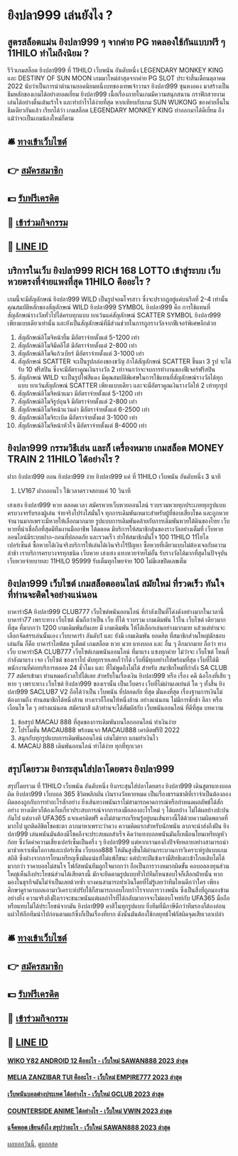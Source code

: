 # ยิงปลา999 เล่นยังไง ?
## สูตรสล็อตแม่น ยิงปลา999 ๆ จากค่าย PG ทดลองใช้กันแบบฟรี ๆ 11HILO ทำไมถึงนิยม ?
รีวิวเกมสล็อต ยิงปลา999 ที่ 11HILO เว็บพนัน อันดับหนึ่ง LEGENDARY MONKEY KING และ DESTINY OF SUN MOON เกมมาใหม่ล่าสุดจากค่าย PG SLOT ประจำสิ้นเดือนตุลาคม 2022 นับว่าเป็นการนำตำนานยอดนิยมหนึ่งบทของเทพเจ้าวานร ยิงปลา999 ซุนหงอคง มาสร้างเป็นธีมหลักของเกมได้อย่างยอดเยี่ยม ยิงปลา999 เนื้อเรื่องภายในเกมมีความสนุกสนาน กราฟิกสวยงาม เล่นได้อย่างตื่นเต้นเร้าใจ และทำกำไรได้ง่ายที่สุด หากเทียบกับเกม SUN WUKONG ของค่ายอื่นในธีมเดียวกันแล้ว เรียกได้ว่า เกมสล็อต LEGENDARY MONKEY KING ทำออกมาได้ดีเยี่ยม ถึงแม้ว่าจะเป็นเกมน้องใหม่ก็ตาม

## 🛎 [ทางเข้าเว็บไซต์](https://bit.ly/3SdLNi2)
## 👉 [สมัครสมาชิก](https://bit.ly/3SdLNi2)
## 💵 [รับฟรีเครดิต](https://bit.ly/3dyRKHj)
## 👑 [เข้าร่วมกิจกรรม](https://bit.ly/3dyRKHj)
## 📱 [LINE ID](https://bit.ly/3dyRKHj)

## บริการในเว็บ ยิงปลา999 RICH 168 LOTTO เข้าสู่ระบบ เว็บหวยตรงที่จ่ายแพงที่สุด 11HILO คืออะไร ?
เกมนี้จะมีสัญลักษณ์ ยิงปลา999 WILD เป็นรูปจอมโจรสาว ซึ่งจะปรากฏอยู่แค่บนรีลที่ 2-4 เท่านั้น คุณสมบัติหลักของสัญลักษณ์ WILD ยิงปลา999 SYMBOL ยิงปลา999 คือ การใช้แทนที่สัญลักษณ์รางวัลทั่วไปได้ครบทุกแบบ ยกเว้นแค่สัญลักษณ์ SCATTER SYMBOL ยิงปลา999 เพียงแบบเดียวเท่านั้น และยังเป็นสัญลักษณ์ที่มีส่วนช่วยในการถูกรางวัลจากฟีเจอร์พิเศษอีกด้วย
1. สัญลักษณ์อิโมจิหน้ายิ้ม มีอัตราจ่ายตั้งแต่ 5-1200 เท่า
2. สัญลักษณ์อิโมจิมีดอีโต้ มีอัตราจ่ายตั้งแต่ 2-800 เท่า
3. สัญลักษณ์อิโมจิแก้วเบียร์ มีอัตราจ่ายตั้งแต่ 3-1000 เท่า
4. สัญลักษณ์ SCATTER จะเป็นรูปกล่องของขวัญ ถ้าได้สัญลักษณ์ SCATTER ขึ้นมา 3 รูป จะได้รับ 10 ฟรีสปิน ซึ่งจะมีอัตราคูณเงินรางวัล 2 เท่าจนกว่าจะจบการทำงานของฟีเจอร์ฟรีสปิน
5. สัญลักษณ์ WILD จะเป็นรูปไพ่สีแดง มีคุณสมบัติพิเศษในการใช้แทนที่สัญลักษณ์รางวัลได้ทุกแบบ ยกเว้นสัญลักษณ์ SCATTER เพียงแบบเดียว และจะมีอัตราคูณเงินรางวัลให้ 2 เท่าทุกรูป
6. สัญลักษณ์อิโมจิหน้าแมว มีอัตราจ่ายตั้งแต่ 5-1200 เท่า
7. สัญลักษณ์อิโมจิรูปอุนจิ มีอัตราจ่ายตั้งแต่ 2-800 เท่า
8. สัญลักษณ์อิโมจิหน้าแว่นดำ มีอัตราจ่ายตั้งแต่ 6-2500 เท่า
9. สัญลักษณ์อิโมจิระเบิด มีอัตราจ่ายตั้งแต่ 3-1000 เท่า
10. สัญลักษณ์อิโมจิหน้าหัวใจ มีอัตราจ่ายตั้งแต่ 8-4000 เท่า

## ยิงปลา999 กรรมวิธีเล่น และก็ เครื่องหมาย เกมสล็อต MONEY TRAIN 2 11HILO ได้อย่างไร ?
ฝาก ยิงปลา999 ถอน ยิงปลา999 ง่าย ยิงปลา999 แค่ ที่ 11HILO เว็บพนัน อันดับหนึ่ง 3 นาที
1. LV167 ฝากถอนไว ใช้เวลาตรวจสอบแค่ 10 วินาที

เฮงเฮง ยิงปลา999 หวย ตลอดเวลา สมัครหวยเว็บหวยออนไลน์ รวบรวมหวยทุกประเภททุกรูปแบบ ครบวงจรรับรองผู้เล่น จ่ายจริงโปร่งใสมั่นใจ ทุกการเดิมพันเหมาะสำหรับผู้ที่ชอบเสี่ยงโชค และถูกหวยจำนวนมากเพราะมีหวยให้เลือกมากมาย รูปแบบการเดิมพันคล้ายกับการเดิมพันหวยใต้ดินของไทย เว็บหวยที่น่าเชื่อถือที่สุดมีทีมงานมืออาชีพ ได้ตลอด มีบริการให้สมาชิกลุ้นของรางวัลอย่างเต็มที่ เว็บหวยออนไลน์มีระบบฝาก-ถอนที่ปลอดภัย และรวดเร็ว ทำให้สมาชิกมั่นใจ 100 11HILO 11ไฮโล เปอร์เซ็นต์ ซื้อหวยได้เงินจริงบริการให้เล่นได้เงินจริงไร้ปัญหา ซื้อหวยที่เดียวแบบไม่ต้องเจอกับความล่าช้า เราบริการครบวงจรทุกชนิด เว็บหวย เฮงเฮง แทงหวยจ่ายไม่อั้น รับรางวัลได้มากที่สุดในปัจจุบัน เว็บหวยจ่ายบาทละ 11HILO 95999 รับเต็มทุกโพยจ่าย 100 ไม่มีเลขปิดเลขเต็ม

## ยิงปลา999 เว็บไซต์ เกมสล็อตออนไลน์ สมัยใหม่ ที่รวดเร็ว ทันใจ ที่ท่านจะติดใจอย่างแน่นอน
บาคาร่าSA ยิงปลา999 CLUB777 เว็บไซต์พนันออนไลน์ ที่กำลังเป็นที่โด่งดังอย่างมากในเวลานี้ บาคาร่า77 เพราะทาง เว็บไซต์ นั้นถือว่าเป็น เว็บ ที่ได้ รวบรวม เกมเดิมพัน ไว้ใน เว็บไซต์ เดียวมากที่สุด ที่มากกว่า 1200 เกมเดิมพันกันเลย มี เกมเดิมพัน ให้ได้เลือกเล่นอย่างมากมาย แล้วแต่ท่านจะเลือกจัดสรรเล่นนั้นเอง เว็บบาคาร่า อันดับ1 และ ยังมี เกมเดิมพัน ยอดฮิต ที่สมาชิกส่วนใหญ่มักชอบเล่นกัน ก็คือ บาคาร่าไลฟ์สด รูเล็ตต์ เกมสล็อต หวย มวย แทงบอล และ อื่น ๆ อีกมากมาย ถือว่า ทาง เว็บ บาคาร่าSA CLUB777 เว็บไซต์เกมพนันออนไลน์ ที่มาแรง แซงทุกค่าย ไม่ว่าจะ เว็บไซต์ ไหนที่กำลังมาแรง เจอ เว็บไซต์ ของเราไป ดับทุกรายเลยก็ว่าได้ เว็บที่มีทุกอย่างให้พร้อมที่สุด เว็บที่ได้มีพนักงานที่ค่อยบริการตลอด 24 ชั่วโมง และ ที่ไม่พูดถึงไม่ได้ สำหรับ สมาชิกใหม่ที่กำลัง SA CLUB 77 สมัครเข้ามา ท่านหมดกังวลไปได้เลย สำหรับในเรื่องเงิน ยิงปลา999 หรือ เรื่อง คดี ฉ้อโกงที่เสีย ๆ หาย ๆ เพราะทาง เว็บไซต์ ยิงปลา999 ของเรานั้น เป็นเว็บตรง เว็บที่ไม่ผ่านเอเย่นต์ ใด ๆ ทั้งสิ้น ยิงปลา999 SACLUB7 V2 ถือได้ว่าเป็น เว็บพนัน ที่ปลอดภัย ที่สุด มั่นคงที่สุด เรื่องฐานการเงินไม่ต้องถามถึง ท่านสมาชิกได้หนึ่งล้าน ทางเราก็โอนให้หนึ่งล้าน อย่างแน่นอน ไม่มีการชักช้า ลีลา หรือเงื่อนไข ใด ๆ อย่างแน่นอน สมัครมาสิ แล้วท่านจะได้สัมผัสกับ เว็บพนันออนไลน์ ที่ดีที่สุด
บทความ
1. ข้อสรุป MACAU 888 ที่สุดของการเดิมพันบนโลกออนไลน์ ทำเงินง่าย
2. โปรโมชั่น MACAU888 พร้อมแจก MACAU888 เครดิตฟรีปี 2022
3. สนุกกับทุกรูปแบบการเดิมพันออนไลน์ เล่นไม่ยาก แถมทำเงินไว
4. MACAU 888 เดิมพันออนไลน์ ทำได้ง่าย ทุกที่ทุกเวลา

## สรุปโดยรวม ยิงกระสุนใส่ปลาโดยตรง ยิงปลา999
สรุปโดยรวม ที่ 11HILO เว็บพนัน อันดับหนึ่ง ยิงกระสุนใส่ปลาโดยตรง ยิงปลา999 เดินสูตรแทงบอลผิด ยิงปลา999 เว็บบอล 365 ชีวิตพลิกผัน เงินรางวัลหายหมด เป็นเรื่องธรรมชาติที่เราจำเป็นต้องลองผิดลองถูกกับการทำอะไรสักอย่าง ยิ่งเส้นทางพนันเราไม่สามารถคาดการณ์หรือกำหนดผลลัพธ์ได้สักอย่าง ทางเดียวก็ต้องเก็บเกี่ยวประสบการณ์จากการลงมือลองอะไรใหม่ ๆ ได้ผลบ้าง ไม่ได้ผลบ้างปะปนกันไป แต่บางที UFA365 แจกเครดิตฟรี คงไม่สามารถเรียนรู้อยู่บนเส้นทางนี้ได้ด้วยความผิดพลาดที่มากไป ผูกติดลิขิตโชคชะตา ลาภมาหาเพราะว่าดวง ความคิดแรกสำหรับนักพนัน ลาภจะนำส่งถึงฝัน ยิงปลา999 เล่นพนันมันต้องมีโชคถึงจะประสบผลสำเร็จ คิดว่าแทงบอลพนันมันก็เหมือนโยนเหรียญหัวก้อย ซึ่งวัดค่าความเสี่ยงเปอร์เซ็นเป็นครึ่ง ๆ ยิงปลา999 แต่หากเรามองถึงปัจจัยหลายอย่างสามารถนำมาช่วยเราเพิ่มโอกาสและเปอร์เซ็น เว็บบอล888 ให้มันสูงขึ้นได้ผ่านกระบวนการวิเคราะห์รูปแบบเกม สถิติ ซึ่งต่างจากการโยนเหรียญซึ่งมันแน่แท้ไม่แพ้ก็ชนะ แต่ปะทะฝีแข้งเรามีสิทธิเตะเข้าโกลเติบโตได้มากกว่า ราคาบอลไม่สนใจ โฟกัสพนันทีมถูกใจมากกว่า ถือเป็นการวางหมากผิดขั้น คอบอลลงทุนส่วนใหญ่เห็นถึงประโยชน์ส่วนได้เสียตรงนี้ มักจะยึดตามรูปแบบทั่วไปทีมไหนชอบใจก็เลือกฝ่ายนั้น หากมองในธุรกิจมันไม่จำเป็นเลยด้วยซ้ำ บางคนสามารถทำเงินโดยที่ไม่รู้เลยว่าทีมไหนดีกว่าใคร เพียงศึกษาดูราคาบอลเอามาวิเคราะห์ปรับใช้ก็สามารถกอบโกยกำไรจากการวางพนัน ซึ่งเป็นสิ่งที่ถูกมองข้ามอย่างยิ่ง ความจริงถึงฝั่งเราจะชนะพนันแต่ผลกำไรที่ได้กลับมาอาจจะไม่ตอบโจทย์กับ UFA365 มือถือ หรือแทบไม่ได้ประโยชน์จากมัน ยิงปลา999 คาสิโนทุกรูปแบบ ยิ่งทีมที่มีภาษีดีกว่าทีมรองก็ต้องอ่อนแผ่วให้อีกทีมนำไปก่อนตามแก้ซึ่งก็เป็นเรื่องที่ยาก ดังนั้นมันต้องใช้กลยุทธ์โฟกัสผิดจุดเสียเวลาเปล่า

## 🛎 [ทางเข้าเว็บไซต์](https://bit.ly/3SdLNi2)
## 👉 [สมัครสมาชิก](https://bit.ly/3SdLNi2)
## 💵 [รับฟรีเครดิต](https://bit.ly/3dyRKHj)
## 👑 [เข้าร่วมกิจกรรม](https://bit.ly/3dyRKHj)
## 📱 [LINE ID](https://bit.ly/3dyRKHj)

#### [WIKO Y82 ANDROID 12 คืออะไร - เว็บใหม่ SAWAN888 2023 ล่าสุด](https://atom.io/themes/wiko%20y82%20android%2012%20คืออะไร%20-%20เว็บใหม่%20sawan888%202023%20ล่าสุด)
#### [MELIA ZANZIBAR TUI คืออะไร - เว็บใหม่ EMPIRE777 2023 ล่าสุด](https://atom.io/themes/melia%20zanzibar%20tui%20คืออะไร%20-%20เว็บใหม่%20empire777%202023%20ล่าสุด)
#### [เว็บพนันบอลต่างประเทศ ได้อย่างไร - เว็บใหม่ GCLUB 2023 ล่าสุด](https://atom.io/themes/เว็บพนันบอลต่างประเทศ%20ได้อย่างไร%20-%20เว็บใหม่%20gclub%202023%20ล่าสุด)
#### [COUNTERSIDE ANIME ได้อย่างไร - เว็บใหม่ VWIN 2023 ล่าสุด](https://atom.io/themes/counterside%20anime%20ได้อย่างไร%20-%20เว็บใหม่%20vwin%202023%20ล่าสุด)
#### [แจ็คพอต เขียนยังไง สรุปว่าอะไร - เว็บใหม่ SAWAN888 2023 ล่าสุด](https://atom.io/themes/แจ็คพอต%20เขียนยังไง%20สรุปว่าอะไร%20-%20เว็บใหม่%20sawan888%202023%20ล่าสุด)

[ผลบอลวันนี้](https://siamsport.tv "ผลบอลวันนี้"), [ดูบอลสด](https://siamsport.tv/ดูบอลสด "ดูบอลสด")